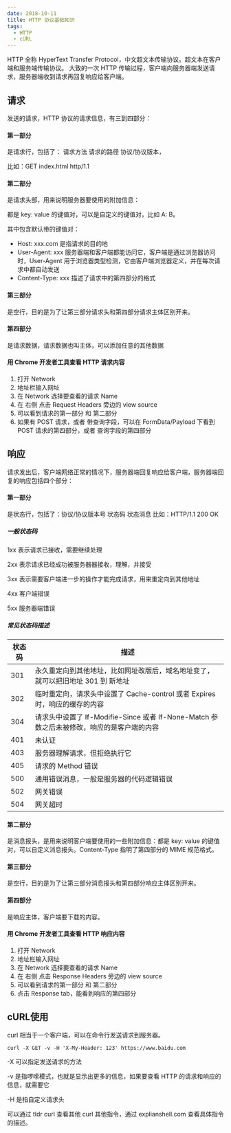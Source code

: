 ```yaml
---
date: 2018-10-11
title: HTTP 协议基础知识
tags: 
  - HTTP
  - cURL
---
```


HTTP 全称 HyperText Transfer Protocol，中文超文本传输协议。超文本在客户端和服务端传输协议。 大致的一次 HTTP 传输过程，客户端向服务器端发送请求，服务器端收到请求再回复响应给客户端。 



## 请求

发送的请求，HTTP 协议的请求信息，有三到四部分： 



#### 第一部分

是请求行，包括了： 请求方法 请求的路径 协议/协议版本， 

比如：GET index.html http/1.1 



#### 第二部分

是请求头部，用来说明服务器要使用的附加信息： 

都是 key: value 的键值对，可以是自定义的键值对，比如 A: B。 

其中包含默认带的键值对： 

- Host: xxx.com 是指请求的目的地 
- User-Agent: xxx 服务器端和客户端都能访问它，客户端是通过浏览器访问时，User-Agent 用于浏览器类型检测，它由客户端浏览器定义，并在每次请求中都自动发送 
- Content-Type: xxx 描述了请求中的第四部分的格式 



#### 第三部分

是空行，目的是为了让第三部分请求头和第四部分请求主体区别开来。 



#### 第四部分

是请求数据，请求数据也叫主体，可以添加任意的其他数据



#### 用 Chrome 开发者工具查看 HTTP 请求内容

1. 打开 Network
2. 地址栏输入网址
3. 在 Network 选择要查看的请求 Name
4. 在 右侧 点击 Request Headers 旁边的 view source
5. 可以看到请求的第一部分 和 第二部分
6. 如果有 POST 请求，或者 带查询字段，可以在 FormData/Payload 下看到 POST 请求的第四部分，或者 查询字段的第四部分



## 响应

请求发出后，客户端网络正常的情况下，服务器端回复响应给客户端，服务器端回复的响应包括四个部分：



#### 第一部分

是状态行，包括了：协议/协议版本号 状态码 状态消息
比如：HTTP/1.1 200 OK

##### 一般状态码

1xx 表示请求已接收，需要继续处理

2xx 表示请求已经成功被服务器器接收，理解，并接受

3xx 表示需要客户端进一步的操作才能完成请求，用来重定向到其他地址

4xx 客户端错误

5xx 服务器端错误

##### 常见状态码描述

| 状态码 | 描述                                                         |
| ------ | ------------------------------------------------------------ |
| 301    | 永久重定向到其他地址，比如网址改版后，域名地址变了，就可以把旧地址 301 到 新地址 |
| 302    | 临时重定向，请求头中设置了 Cache-control 或者 Expires 时，响应的缓存的内容 |
| 304    | 请求头中设置了 If-Modifie-Since 或者 If-None-Match 参数之后未被修改，响应的是客户端的内容 |
| 401    | 未认证                                                       |
| 403    | 服务器理解请求，但拒绝执行它                                 |
| 405    | 请求的 Method 错误                                           |
| 500    | 通用错误消息，一般是服务器的代码逻辑错误                     |
| 502    | 网关错误                                                     |
| 504    | 网关超时                                                     |



#### 第二部分

是消息报头，是用来说明客户端要使用的一些附加信息：都是 key: value 的键值对，可以自定义消息报头。Content-Type 指明了第四部分的 MIME 规范格式。



#### 第三部分

是空行，目的是为了让第三部分消息报头和第四部分响应主体区别开来。 



#### 第四部分

是响应主体，客户端要下载的内容。



#### 用 Chrome 开发者工具查看 HTTP 响应内容

1. 打开 Network
2. 地址栏输入网址
3. 在 Network 选择要查看的请求 Name
4. 在 右侧 点击 Response Headers 旁边的 view source
5. 可以看到请求的第一部分 和 第二部分
6. 点击 Response tab，能看到响应的第四部分



## cURL使用

curl 相当于一个客户端，可以在命令行发送请求到服务器。

```
curl -X GET -v -H 'X-My-Header: 123' https://www.baidu.com
```

-X 可以指定发送请求的方法

-v 是指啰嗦模式，也就是显示出更多的信息，如果要查看 HTTP 的请求和响应的信息，就需要它

-H 是指自定义请求头

可以通过 tldr curl 查看其他 curl 其他指令，通过 explianshell.com 查看具体指令的描述。